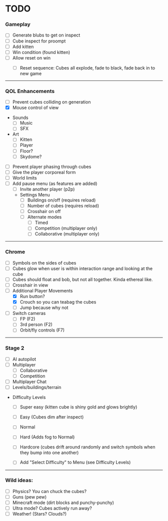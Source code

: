# TODO

### Gameplay
  - [ ] Generate blubs to get on inspect
  - [ ] Cube inspect for proompt
  - [ ] Add kitten  
  - [ ] Win condition (found kitten)
  - [ ] Allow reset on win
    - [ ] Reset sequence: Cubes all explode, fade to black, fade back in to new game


---
### QOL Enhancements
  - [ ] Prevent cubes colliding on generation
  - [x] Mouse control of view
  - Sounds
    - [ ] Music
    - [ ] SFX
  - Art
    - [ ] Kitten
    - [ ] Player
    - [ ] Floor?
    - [ ] Skydome?
  - [ ] Prevent player phasing through cubes
  - [ ] Give the player corporeal form
  - [ ] World limits
  - [ ] Add pause menu (as features are added)
    - [ ] Invite another player (p2p)
    - Settings Menu
      - [ ] Buildings on/off (requires reload)
      - [ ] Number of cubes (requires reload)
      - [ ] Crosshair on off
      - [ ] Alternate modes
        - [ ] Timed
        - [ ] Competition (multiplayer only)
        - [ ] Collaborative (multiplayer only)

---
### Chrome
  - [ ] Symbols on the sides of cubes
  - [ ] Cubes glow when user is within interaction range and looking at the cube
  - [ ] Cubes should float and bob, but not all together. Kinda ethereal like.
  - [ ] Crosshair in view
  - [ ] Additional Player Movements
    - [x] Run button?
    - [x] Crouch so you can teabag the cubes
    - [ ] Jump because why not
  - [ ] Switch cameras
    - [ ] FP (F2)
    - [ ] 3rd person (F2)
    - [ ] Orbit/fly controls (F7) 

---
### Stage 2
- [ ] AI autopilot
- [ ] Multiplayer
  - [ ] Collaborative
  - [ ] Competition
- [ ] Multiplayer Chat
- [ ] Levels/buildings/terrain
- Difficulty Levels
  - [ ] Super easy (kitten cube is shiny gold and glows brightly)
  - [ ] Easy (Cubes dim after inspect) 
  - [ ] Normal
  - [ ] Hard (Adds fog to Normal)
  - [ ] Hardcore (cubes drift around randomly and switch symbols when they bump into one another)
  - [ ] Add "Select Difficulty" to Menu (see Difficulty Levels)


---
### Wild ideas:
- [ ] Physics? You can chuck the cubes?
- [ ] Guns (pew pew)
- [ ] Minecraft mode (dirt blocks and punchy-punchy)
- [ ] Ultra mode? Cubes actively run away?
- [ ] Weather! (Stars? Clouds?)
